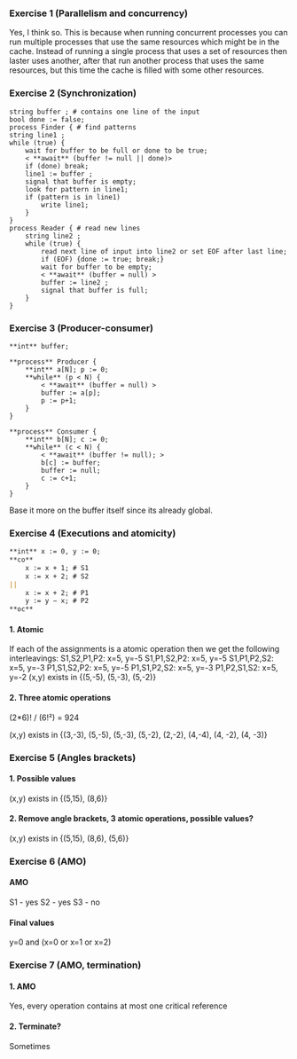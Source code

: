 ### Exercise 1 (Parallelism and concurrency)
Yes, I think so. This is because when running concurrent processes you can run multiple processes that use the same resources which might be in the cache. Instead of running a single process that uses a set of resources then laster uses another, after that run another process that uses the same resources, but this time the cache is filled with some other resources.

### Exercise 2 (Synchronization)
```
string buffer ; # contains one line of the input
bool done := false;
process Finder { # find patterns
string line1 ;
while (true) {
    wait for buffer to be full or done to be true;
    < **await** (buffer != null || done)> 
    if (done) break;
    line1 := buffer ;
    signal that buffer is empty;
    look for pattern in line1;
    if (pattern is in line1)
        write line1;
    }
}
process Reader { # read new lines
    string line2 ;
    while (true) {
        read next line of input into line2 or set EOF after last line;
        if (EOF) {done := true; break;}
        wait for buffer to be empty;
        < **await** (buffer = null) >
        buffer := line2 ;
        signal that buffer is full;
    }
}
```




### Exercise 3 (Producer-consumer)
```
**int** buffer;

**process** Producer {
    **int** a[N]; p := 0;
    **while** (p < N) {
        < **await** (buffer = null) >
        buffer := a[p];
        p := p+1;
    }
}

**process** Consumer {
    **int** b[N]; c := 0;
    **while** (c < N) {
        < **await** (buffer != null); >
        b[c] := buffer;
        buffer := null;
        c := c+1;
    }
}
```

Base it more on the buffer itself since its already global.



### Exercise 4 (Executions and atomicity)
```markdown
**int** x := 0, y := 0;
**co**
    x := x + 1; # S1
    x := x + 2; # S2
||
    x := x + 2; # P1
    y := y − x; # P2
**oc**
```

#### 1. Atomic
If each of the assignments is a atomic operation then we get the following interleavings:
S1,S2,P1,P2: x=5, y=-5
S1,P1,S2,P2: x=5, y=-5
S1,P1,P2,S2: x=5, y=-3
P1,S1,S2,P2: x=5, y=-5
P1,S1,P2,S2: x=5, y=-3
P1,P2,S1,S2: x=5, y=-2
(x,y) exists in {(5,-5), (5,-3), (5,-2)}

#### 2. Three atomic operations
(2*6)! / (6!²) = 924

(x,y) exists in {(3,-3), (5,-5), (5,-3), (5,-2), (2,-2), (4,-4), (4, -2), (4, -3)}



### Exercise 5 (Angles brackets)
#### 1. Possible values
(x,y) exists in {(5,15), (8,6)} 

#### 2. Remove angle brackets, 3 atomic operations, possible values?
(x,y) exists in {(5,15), (8,6), (5,6)} 



### Exercise 6 (AMO)
#### AMO
S1 - yes
S2 - yes
S3 - no

#### Final values
y=0 and (x=0 or x=1 or x=2)



### Exercise 7 (AMO, termination)
#### 1. AMO
Yes, every operation contains at most one critical reference

#### 2. Terminate?
Sometimes

